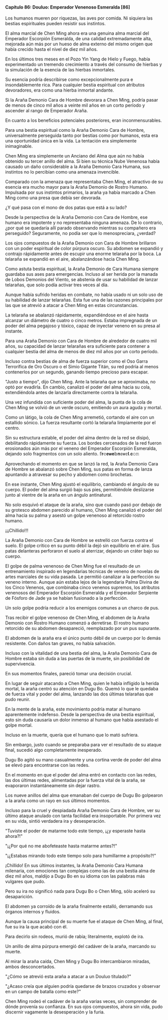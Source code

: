 
#### Capítulo 86: Douluo: Emperador Venenoso Esmeralda [86]

Los humanos mueren por riquezas, las aves por comida. Ni siquiera las bestias espirituales pueden resistir sus instintos.

El alma marcial de Chen Ming ahora era una genuina alma marcial del Emperador Escorpión Esmeralda, de una calidad extremadamente alta, mejorada aún más por un hueso de alma externo del mismo origen que había crecido hasta el nivel de diez mil años.

En los últimos tres meses en el Pozo Yin Yang de Hielo y Fuego, había experimentado un tremendo crecimiento a través del consumo de hierbas y la simulación de la esencia de las hierbas inmortales.

Su esencia podría describirse como excepcionalmente pura e insondablemente rica. Para cualquier bestia espiritual con atributos devoradores, era como una hierba inmortal andante.

Si la Araña Demonio Cara de Hombre devorara a Chen Ming, podría pasar de menos de cinco mil años a veinte mil años en un corto período y ascender al rango de Emperador Araña.

En cuanto a los beneficios potenciales posteriores, eran inconmensurables.

Para una bestia espiritual como la Araña Demonio Cara de Hombre, universalmente perseguida tanto por bestias como por humanos, esta era una oportunidad única en la vida. La tentación era simplemente inimaginable.

Chen Ming era simplemente un Anciano del Alma que aún no había obtenido su tercer anillo del alma. Si bien su técnica Nube Venenosa había causado un daño considerable a la Araña Demonio Cara Humana, sus instintos no lo percibían como una amenaza invencible.

Comparado con la amenaza que representaba Chen Ming, el atractivo de su esencia era mucho mayor para la Araña Demonio de Rostro Humano. Impulsada por sus instintos primarios, la araña ya había marcado a Chen Ming como una presa que debía ser devorada.

¿Y qué pasa con el mono de dos patas que está a su lado?

Desde la perspectiva de la Araña Demonio con Cara de Hombre, ese humano era impotente y no representaba ninguna amenaza. De lo contrario, ¿por qué se quedaría allí parado observando mientras su compañero era perseguido? Seguramente, no podía ser que lo menospreciara, ¿verdad?

Los ojos compuestos de la Araña Demonio con Cara de Hombre brillaron con un poder espiritual de color púrpura oscuro. Su abdomen se expandió y contrajo rápidamente antes de escupir una enorme telaraña por la boca. La telaraña se expandió en el aire, abalanzándose hacia Chen Ming.

Como astuta bestia espiritual, la Araña Demonio de Cara Humana siempre guardaba sus ases para emergencias. Incluso al ser herida por la manada de Lobos Demonios del Viento, se abstenía de usar su habilidad de lanzar telarañas, que solo podía activar tres veces al día.

Aunque había sufrido heridas en combate, no había usado ni un solo uso de su habilidad de lanzar telarañas. Esta fue una de las razones principales por las que se atrevió a atacar a Chen Ming en estas circunstancias.

La telaraña se abalanzó rápidamente, expandiéndose en el aire hasta alcanzar un diámetro de cuatro o cinco metros. Estaba impregnada de un poder del alma pegajoso y tóxico, capaz de inyectar veneno en su presa al instante.

Para una Araña Demonio con Cara de Hombre de alrededor de cuatro mil años, su capacidad de lanzar telarañas era suficiente para contener a cualquier bestia del alma de menos de diez mil años por un corto período.

Incluso contra bestias de alma de fuerza superior como el Oso Garra Terrorífica de Oro Oscuro o el Simio Gigante Titán, su red podría al menos contenerlos por un segundo, ganando tiempo precioso para escapar.

"Justo a tiempo", dijo Chen Ming. Ante la telaraña que se aproximaba, no optó por evadirla. En cambio, canalizó el poder del alma hacia su cola, extendiéndola antes de lanzarla directamente contra la telaraña.

Una vez infundida con suficiente poder del alma, la punta de la cola de Chen Ming se volvió de un verde oscuro, emitiendo un aura aguda y mortal.

Como un látigo, la cola de Chen Ming arremetió, cortando el aire con un estallido sónico. La fuerza resultante cortó la telaraña limpiamente por el centro.

Sin su estructura estable, el poder del alma dentro de la red se disipó, debilitando rápidamente su fuerza. Los bordes cercenados de la red fueron erosionados aún más por el veneno del Emperador Escorpión Esmeralda, dejando solo fragmentos con un solo aliento. 𝕗𝐫𝚎𝗲𝘄𝐞𝕓𝐧𝕠𝘃𝕖𝐥.𝐜𝚘𝚖

Aprovechando el momento en que se lanzó la red, la Araña Demonio Cara de Hombre se abalanzó sobre Chen Ming, sus patas en forma de lanza apuntando a atravesar su pecho y abdomen como brochetas.

En ese instante, Chen Ming ajustó el equilibrio, cambiando el ángulo de su cuerpo. El poder del alma surgió bajo sus pies, permitiéndole deslizarse junto al vientre de la araña en un ángulo antinatural.

No solo esquivó el ataque de la araña, sino que cuando pasó por debajo de su grotesco abdomen parecido al humano, Chen Ming canalizó el poder del alma hacia su palma y asestó un golpe venenoso al retorcido rostro humano.

¡¡¡Chillido!!!

La Araña Demonio con Cara de Hombre se estrelló con fuerza contra el suelo. El golpe crítico en su punto débil la dejó sin equilibrio en el aire. Sus patas delanteras perforaron el suelo al aterrizar, dejando un cráter bajo su cuerpo.

El golpe de palma venenoso de Chen Ming fue el resultado de un entrenamiento inspirado en legendarias técnicas de veneno de novelas de artes marciales de su vida pasada. Le permitió canalizar a la perfección su veneno interno. Aunque aún estaba lejos de la legendaria Palma Divina de los Cinco Venenos, que combinaba cinco venenos supremos, los atributos venenosos del Emperador Escorpión Esmeralda y el Emperador Serpiente de Fósforo de Jade ya se habían fusionado a la perfección.

Un solo golpe podría reducir a los enemigos comunes a un charco de pus.

Tras recibir el golpe venenoso de Chen Ming, el abdomen de la Araña Demonio con Rostro Humano comenzó a derretirse. El rostro humano retorcido de su abdomen desapareció, reemplazado por un pus supurante.

El abdomen de la araña era el único punto débil de un cuerpo por lo demás resistente. Con daños tan graves, no había salvación.

Incluso con la vitalidad de una bestia del alma, la Araña Demonio Cara de Hombre estaba sin duda a las puertas de la muerte, sin posibilidad de supervivencia.

En sus momentos finales, pareció tomar una decisión crucial.

En lugar de seguir atacando a Chen Ming, quien le había infligido la herida mortal, la araña centró su atención en Dugu Bo. Quemó lo que le quedaba de fuerza vital y poder del alma, lanzando las dos últimas telarañas que pudo reunir.

En la mente de la araña, este movimiento podría matar al humano aparentemente indefenso. Desde la perspectiva de una bestia espiritual, esto sin duda causaría un dolor inmenso al humano que había asestado el golpe mortal.

Incluso en la muerte, quería que el humano que lo mató sufriera.

Sin embargo, justo cuando se preparaba para ver el resultado de su ataque final, sucedió algo completamente inesperado.

Dugu Bo agitó su mano casualmente y una cortina verde de poder del alma se elevó para encontrarse con las redes.

En el momento en que el poder del alma entró en contacto con las redes, las dos últimas redes, alimentadas por la fuerza vital de la araña, se evaporaron instantáneamente sin dejar rastro.

Los nueve anillos del alma que emanaban del cuerpo de Dugu Bo golpearon a la araña como un rayo en sus últimos momentos.

Incluso para la cruel y despiadada Araña Demonio Cara de Hombre, ver su último ataque anulado con tanta facilidad era insoportable. Por primera vez en su vida, sintió verdadera ira y desesperación.

"Tuviste el poder de matarme todo este tiempo, ¡¿y esperaste hasta ahora?!"

"¡¿Por qué no me abofeteaste hasta matarme antes?!"

"¡¿Estabas mirando todo este tiempo solo para humillarme a propósito?!"

¡Chillido! En sus últimos instantes, la Araña Demonio Cara Humana milenaria, con emociones tan complejas como las de una bestia alma de diez mil años, maldijo a Dugu Bo en su idioma con las palabras más vulgares que pudo.

Pero su ira no significó nada para Dugu Bo o Chen Ming, sólo aceleró su desaparición.

El abdomen ya corroído de la araña finalmente estalló, derramando sus órganos internos y fluidos.

Aunque la causa principal de su muerte fue el ataque de Chen Ming, al final, fue su ira la que acabó con él.

Para decirlo sin rodeos, murió de rabia; literalmente, explotó de ira.

Un anillo de alma púrpura emergió del cadáver de la araña, marcando su muerte.

Al mirar la araña caída, Chen Ming y Dugu Bo intercambiaron miradas, ambos desconcertados.

"¿Cómo se atrevió esta araña a atacar a un Douluo titulado?"

"¿Acaso creía que alguien podría quedarse de brazos cruzados y observar en un campo de batalla como este?"

Chen Ming rodeó el cadáver de la araña varias veces, sin comprender de dónde provenía su confianza. En sus ojos compuestos, ahora sin vida, pudo discernir vagamente la desesperación y la furia.